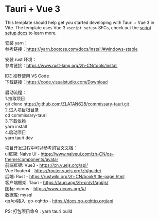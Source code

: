 # Tauri + Vue 3  
  
This template should help get you started developing with Tauri + Vue 3 in Vite. The template uses Vue 3 `<script setup>` SFCs, check out the [script setup docs](https://v3.vuejs.org/api/sfc-script-setup.html#sfc-script-setup) to learn more.  

安装 yarn：  
参考链接：https://yarn.bootcss.com/docs/install/#windows-stable  
  
安装 rust 环境：  
参考链接：https://www.rust-lang.org/zh-CN/tools/install  
  
IDE 推荐使用 VS Code  
下载链接：https://code.visualstudio.com/Download  
  
启动流程：  
1.拉取项目  
  git clone https://github.com/ZLATAN628/commissary-tauri.git  
2.进入项目根目录  
  cd commissary-tauri  
3.下载依赖  
  yarn install  
4.启动项目  
  yarn tauri dev 
  
项目开发过程中可以参考的官文文档：  
ui框架: Naive Ui - https://www.naiveui.com/zh-CN/os-theme/components/avatar  
前端框架: Vue3 - https://cn.vuejs.org/api/  
          Vue Router4 - https://router.vuejs.org/zh/guide/  
后端: Rust - https://rustwiki.org/zh-CN/book/title-page.html  
客户端框架: Tauri - https://tauri.app/zh-cn/v1/api/js/  
图标: xicons - https://www.xicons.org/#/  
数据库: mysql  
qqApi接入: go-cqhttp - https://docs.go-cqhttp.org/api   
  
  
PS: 打包项目命令 : yarn tauri build

